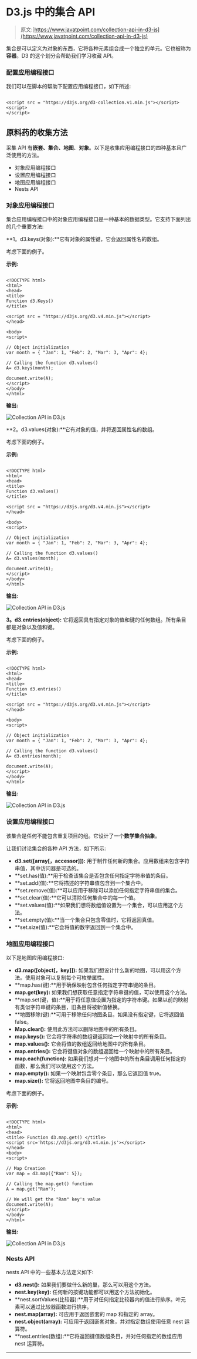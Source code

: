# D3.js 中的集合 API

> 原文:[https://www.javatpoint.com/collection-api-in-d3-js](https://www.javatpoint.com/collection-api-in-d3-js)

集合是可以定义为对象的东西，它将各种元素组合成一个独立的单元。它也被称为**容器**。D3 的这个划分会帮助我们学习收藏 API。

### 配置应用编程接口

我们可以在脚本的帮助下配置应用编程接口，如下所述:

```

<script src = "https://d3js.org/d3-collection.v1.min.js"></script>
<script>
</script>

```

## 原料药的收集方法

采集 API 有**嵌套、集合、地图**、**对象**。以下是收集应用编程接口的四种基本且广泛使用的方法。

*   对象应用编程接口
*   设置应用编程接口
*   地图应用编程接口
*   Nests API

### 对象应用编程接口

集合应用编程接口中的对象应用编程接口是一种基本的数据类型。它支持下面列出的几个重要方法:

**1。d3.keys(对象):**它有对象的属性键，它会返回属性名的数组。

考虑下面的例子。

**示例:**

```

<!DOCTYPE html> 
<html> 
<head> 
<title> 
Function d3.Keys() 
</title> 

<script src = "https://d3js.org/d3.v4.min.js"></script> 
</head> 

<body> 
<script> 

// Object initialization 
var month = { "Jan": 1, "Feb": 2, "Mar": 3, "Apr": 4}; 

// Calling the function d3.values() 
A= d3.keys(month);

document.write(A); 
</script> 
</body> 
</html>                 

```

**输出:**

![Collection API in D3.js](../Images/0326a95d6928edfb69ba10d261dd5db2.png)

**2。d3.values(对象):**它有对象的值，并将返回属性名的数组。

考虑下面的例子。

**示例:**

```

<!DOCTYPE html> 
<html> 
<head> 
<title> 
Function d3.values() 
</title> 

<script src = "https://d3js.org/d3.v4.min.js"></script> 
</head> 

<body> 
<script> 

// Object initialization 
var month = { "Jan": 1, "Feb": 2, "Mar": 3, "Apr": 4}; 

// Calling the function d3.values() 
A= d3.values(month);

document.write(A); 
</script> 
</body> 
</html>                 

```

**输出:**

![Collection API in D3.js](../Images/2e3a77674b9b24c8d92ed2a710d9ed72.png)

**3。d3.entries(object):** 它将返回具有指定对象的值和键的任何数组。所有条目都是对象以及值和键。

考虑下面的例子。

**示例:**

```

<!DOCTYPE html> 
<html> 
<head> 
<title> 
Function d3.entries() 
</title> 

<script src = "https://d3js.org/d3.v4.min.js"></script> 
</head> 

<body> 
<script> 

// Object initialization 
var month = { "Jan": 1, "Feb": 2, "Mar": 3, "Apr": 4}; 

// Calling the function d3.values() 
A= d3.entries(month);

document.write(A); 
</script> 
</body> 
</html>                 

```

**输出:**

![Collection API in D3.js](../Images/81ec61c108684fa738d0ccb0a02a9338.png)

### 设置应用编程接口

该集合是任何不能包含重复项目的组。它设计了一个**数学集合抽象**。

让我们讨论集合的各种 API 方法，如下所示:

*   **d3.set([array[，accessor]]):** 用于制作任何新的集合。应用数组来包含字符串值，其中访问器是可选的。
*   **set.has(值):**用于检查该集合是否包含任何指定字符串值的条目。
*   **set.add(值):**它将描述的字符串值包含到一个集合中。
*   **set.remove(值):**可以应用于移除可以添加任何指定字符串值的集合。
*   **set.clear(值):**它可以清除任何集合中的每一个值。
*   **set.values(值):**如果我们想将数组值设置为一个集合，可以应用这个方法。
*   **set.empty(值):**当一个集合只包含零值时，它将返回真值。
*   **set.size(值):**它会将值的数字返回到一个集合中。

### 地图应用编程接口

以下是地图应用编程接口:

*   **d3.map([object[，key]]):** 如果我们想设计什么新的地图，可以用这个方法。使用对象可以复制每个可枚举属性。
*   **map.has(键):**用于确保映射包含任何指定字符串键的条目。
*   **map.get(key):** 如果我们想获取任意指定字符串键的值，可以使用这个方法。
*   **map.set(键，值):**用于将任意值设置为指定的字符串键。如果以前的映射有类似字符串键的条目，旧条目将被新值替换。
*   **地图移除(键):**可用于移除任何地图条目。如果没有指定键，它将返回值 false。
*   **Map.clear():** 使用此方法可以删除地图中的所有条目。
*   **map.keys():** 它会将字符串的数组键返回给一个映射中的所有条目。
*   **map.values():** 它会将值的数组返回给地图中的所有条目。
*   **map.entries():** 它会将键值对象的数组返回给一个映射中的所有条目。
*   **map.each(function):** 如果我们想对一个地图中的所有条目调用任何指定的函数，那么我们可以使用这个方法。
*   **map.empty():** 如果一个映射包含零个条目，那么它返回值 true。
*   **map.size():** 它将返回地图中条目的编号。

考虑下面的例子。

**示例:**

```

<!DOCTYPE html> 
<html> 
<head> 
<title> Function d3.map.get() </title> 
<script src='https://d3js.org/d3.v4.min.js'></script> 
</head> 
<body> 
<script> 

// Map Creation
var map = d3.map({"Ram": 5}); 

// Calling the map.get() function 
A = map.get("Ram"); 

// We will get the "Ram" key's value 
document.write(A); 
</script> 
</body> 
</html>

```

**输出:**

![Collection API in D3.js](../Images/9bba98abec508d22ae6cc941c7a14158.png)

### Nests API

nests API 中的一些基本方法定义如下:

*   **d3.nest():** 如果我们要做什么新的巢，那么可以用这个方法。
*   **nest.key(key):** 任何新的按键功能都可以用这个方法初始化。
*   **nest.sortValues(比较器):**用于对任何指定比较器内的值进行排序。叶元素可以通过比较器函数进行排序。
*   **nest.map(array):** 可应用于返回嵌套的 map 和指定的 array。
*   **nest.object(array):** 可应用于返回嵌套对象，并对指定数组使用任意 nest 运算符。
*   **nest.entries(数组):**它将返回键值数组条目，并对任何指定的数组应用 nest 运算符。

* * *